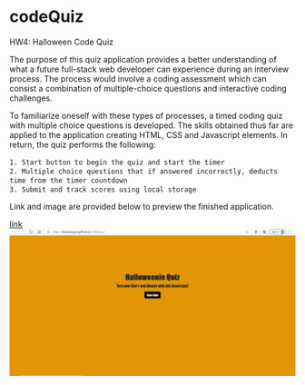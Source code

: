 # codeQuiz

HW4: Halloween Code Quiz

The purpose of this quiz application provides a better understanding of what a future full-stack web developer can experience during an interview process. The process would involve a coding assessment which can consist a combination of multiple-choice questions and interactive coding challenges.

To familiarize oneself with these types of processes, a timed coding quiz with multiple choice questions is developed. The skills obtained thus far are applied to the application creating HTML, CSS and Javascript elements. In return, the quiz performs the following:

    1. Start button to begin the quiz and start the timer
    2. Multiple choice questions that if answered incorrectly, deducts time from the timer countdown
    3. Submit and track scores using local storage

Link and image are provided below to preview the finished application.

[link](https://jkeopangna.github.io/codeQuiz/ "Halloweenie Quiz")
![Quiz](Assets/codeQuiz.jpg)
